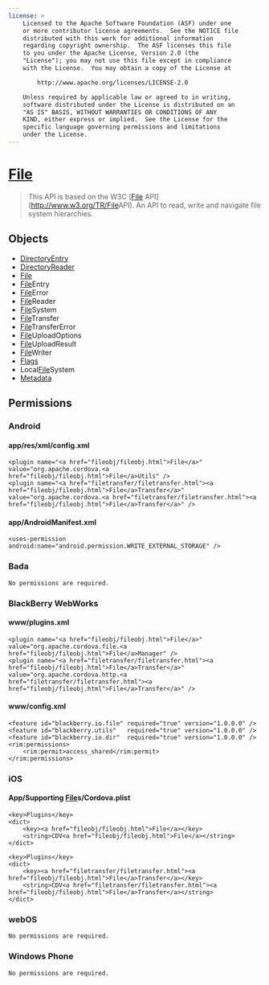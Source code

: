 ```yaml
---
license: >
    Licensed to the Apache Software Foundation (ASF) under one
    or more contributor license agreements.  See the NOTICE file
    distributed with this work for additional information
    regarding copyright ownership.  The ASF licenses this file
    to you under the Apache License, Version 2.0 (the
    "License"); you may not use this file except in compliance
    with the License.  You may obtain a copy of the License at

        http://www.apache.org/licenses/LICENSE-2.0

    Unless required by applicable law or agreed to in writing,
    software distributed under the License is distributed on an
    "AS IS" BASIS, WITHOUT WARRANTIES OR CONDITIONS OF ANY
    KIND, either express or implied.  See the License for the
    specific language governing permissions and limitations
    under the License.
---
```


<a href="fileobj/fileobj.html">File</a>
==========

>  This API is based on the W3C [<a href="fileobj/fileobj.html">File</a> API](http://www.w3.org/TR/<a href="fileobj/fileobj.html">File</a>API). An API to read, write and navigate file system hierarchies.

Objects
-------

- <a href="directoryentry/directoryentry.html">DirectoryEntry</a>
- <a href="directoryreader/directoryreader.html">DirectoryReader</a>
- <a href="fileobj/fileobj.html">File</a>
- <a href="fileentry/fileentry.html"><a href="fileobj/fileobj.html">File</a>Entry</a>
- <a href="fileerror/fileerror.html"><a href="fileobj/fileobj.html">File</a>Error</a>
- <a href="filereader/filereader.html"><a href="fileobj/fileobj.html">File</a>Reader</a>
- <a href="filesystem/filesystem.html"><a href="fileobj/fileobj.html">File</a>System</a>
- <a href="filetransfer/filetransfer.html"><a href="fileobj/fileobj.html">File</a>Transfer</a>
- <a href="filetransfererror/filetransfererror.html"><a href="filetransfer/filetransfer.html"><a href="fileobj/fileobj.html">File</a>Transfer</a>Error</a>
- <a href="fileuploadoptions/fileuploadoptions.html"><a href="fileobj/fileobj.html">File</a>UploadOptions</a>
- <a href="fileuploadresult/fileuploadresult.html"><a href="fileobj/fileobj.html">File</a>UploadResult</a>
- <a href="filewriter/filewriter.html"><a href="fileobj/fileobj.html">File</a>Writer</a>
- <a href="flags/flags.html">Flags</a>
- Local<a href="filesystem/filesystem.html"><a href="fileobj/fileobj.html">File</a>System</a>
- <a href="metadata/metadata.html">Metadata</a>

Permissions
-----------

### Android

#### app/res/xml/config.xml

    <plugin name="<a href="fileobj/fileobj.html">File</a>" value="org.apache.cordova.<a href="fileobj/fileobj.html">File</a>Utils" />
    <plugin name="<a href="filetransfer/filetransfer.html"><a href="fileobj/fileobj.html">File</a>Transfer</a>" value="org.apache.cordova.<a href="filetransfer/filetransfer.html"><a href="fileobj/fileobj.html">File</a>Transfer</a>" />

#### app/AndroidManifest.xml

    <uses-permission android:name="android.permission.WRITE_EXTERNAL_STORAGE" />

### Bada

    No permissions are required.

### BlackBerry WebWorks

#### www/plugins.xml

    <plugin name="<a href="fileobj/fileobj.html">File</a>" value="org.apache.cordova.file.<a href="fileobj/fileobj.html">File</a>Manager" />
    <plugin name="<a href="filetransfer/filetransfer.html"><a href="fileobj/fileobj.html">File</a>Transfer</a>" value="org.apache.cordova.http.<a href="filetransfer/filetransfer.html"><a href="fileobj/fileobj.html">File</a>Transfer</a>" />

#### www/config.xml

    <feature id="blackberry.io.file" required="true" version="1.0.0.0" />
    <feature id="blackberry.utils"   required="true" version="1.0.0.0" />
    <feature id="blackberry.io.dir"  required="true" version="1.0.0.0" />
    <rim:permissions>
        <rim:permit>access_shared</rim:permit>
    </rim:permissions>

### iOS

#### App/Supporting <a href="fileobj/fileobj.html">File</a>s/Cordova.plist

    <key>Plugins</key>
    <dict>
        <key><a href="fileobj/fileobj.html">File</a></key>
        <string>CDV<a href="fileobj/fileobj.html">File</a></string>
    </dict>

    <key>Plugins</key>
    <dict>
        <key><a href="filetransfer/filetransfer.html"><a href="fileobj/fileobj.html">File</a>Transfer</a></key>
        <string>CDV<a href="filetransfer/filetransfer.html"><a href="fileobj/fileobj.html">File</a>Transfer</a></string>
    </dict>

### webOS

    No permissions are required.

### Windows Phone

    No permissions are required.
